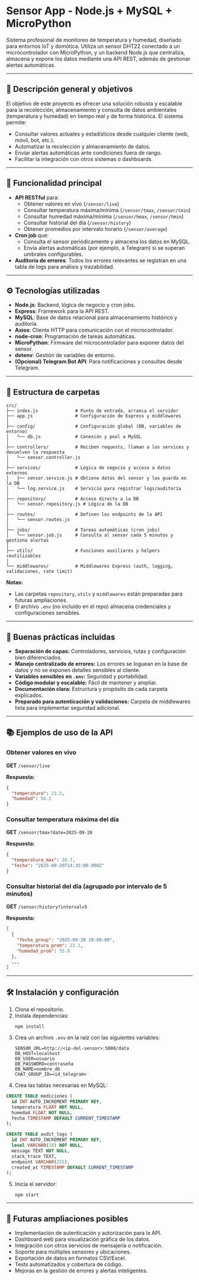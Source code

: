 # Sensor App - Node.js + MySQL + MicroPython

Sistema profesional de monitoreo de temperatura y humedad, diseñado para entornos IoT y domótica. Utiliza un sensor DHT22 conectado a un microcontrolador con MicroPython, y un backend Node.js que centraliza, almacena y expone los datos mediante una API REST, además de gestionar alertas automáticas.

---

## 🚀 Descripción general y objetivos

El objetivo de este proyecto es ofrecer una solución robusta y escalable para la recolección, almacenamiento y consulta de datos ambientales (temperatura y humedad) en tiempo real y de forma histórica. El sistema permite:

- Consultar valores actuales y estadísticos desde cualquier cliente (web, móvil, bot, etc.).
- Automatizar la recolección y almacenamiento de datos.
- Enviar alertas automáticas ante condiciones fuera de rango.
- Facilitar la integración con otros sistemas o dashboards.

---

## 📌 Funcionalidad principal

- **API RESTful** para:
  - Obtener valores en vivo (`/sensor/live`)
  - Consultar temperatura máxima/mínima (`/sensor/tmax`, `/sensor/tmin`)
  - Consultar humedad máxima/mínima (`/sensor/hmax`, `/sensor/hmin`)
  - Consultar historial del día (`/sensor/history`)
  - Obtener promedios por intervalo horario (`/sensor/average`)
- **Cron job** que:
  - Consulta el sensor periódicamente y almacena los datos en MySQL.
  - Envía alertas automáticas (por ejemplo, a Telegram) si se superan umbrales configurables.
- **Auditoría de errores**: Todos los errores relevantes se registran en una tabla de logs para análisis y trazabilidad.

---

## ⚙️ Tecnologías utilizadas

- **Node.js**: Backend, lógica de negocio y cron jobs.
- **Express**: Framework para la API REST.
- **MySQL**: Base de datos relacional para almacenamiento histórico y auditoría.
- **Axios**: Cliente HTTP para comunicación con el microcontrolador.
- **node-cron**: Programación de tareas automáticas.
- **MicroPython**: Firmware del microcontrolador para exponer datos del sensor.
- **dotenv**: Gestión de variables de entorno.
- **(Opcional) Telegram Bot API**: Para notificaciones y consultas desde Telegram.

---

## 📂 Estructura de carpetas

```text
src/
├── index.js              # Punto de entrada, arranca el servidor
├── app.js                # Configuración de Express y middlewares
│
├── config/               # Configuración global (DB, variables de entorno)
│   └── db.js             # Conexión y pool a MySQL
│
├── controllers/          # Reciben requests, llaman a los services y devuelven la respuesta
│   └── sensor.controller.js
│
├── services/             # Lógica de negocio y acceso a datos externos
│   ├── sensor.service.js # Obtiene datos del sensor y los guarda en la DB
│   └── log.service.js    # Servicio para registrar logs/auditoría
│
├── repository/           # Acceso directo a la DB
│   └── sensor.repository.js # Lógica de la DB
│
├── routes/               # Definen los endpoints de la API
│   └── sensor.routes.js
│
├── jobs/                 # Tareas automáticas (cron jobs)
│   └── sensor.job.js     # Consulta al sensor cada 5 minutos y gestiona alertas
│
├── utils/                # Funciones auxiliares y helpers reutilizables
│
└── middlewares/          # Middlewares Express (auth, logging, validaciones, rate limit)
```

**Notas:**
- Las carpetas `repository`, `utils` y `middlewares` están preparadas para futuras ampliaciones.
- El archivo `.env` (no incluido en el repo) almacena credenciales y configuraciones sensibles.

---

## 📝 Buenas prácticas incluidas

- **Separación de capas:** Controladores, servicios, rutas y configuración bien diferenciados.
- **Manejo centralizado de errores:** Los errores se loguean en la base de datos y no se exponen detalles sensibles al cliente.
- **Variables sensibles en `.env`:** Seguridad y portabilidad.
- **Código modular y escalable:** Fácil de mantener y ampliar.
- **Documentación clara:** Estructura y propósito de cada carpeta explicados.
- **Preparado para autenticación y validaciones:** Carpeta de middlewares lista para implementar seguridad adicional.

---

## 📚 Ejemplos de uso de la API

### Obtener valores en vivo

**GET** `/sensor/live`

**Respuesta:**
```json
{
  "temperatura": 23.5,
  "humedad": 56.2
}
```

### Consultar temperatura máxima del día

**GET** `/sensor/tmax?date=2025-09-20`

**Respuesta:**
```json
{
  "temperatura_max": 28.7,
  "fecha": "2025-09-20T14:35:00.000Z"
}
```

### Consultar historial del día (agrupado por intervalo de 5 minutos)

**GET** `/sensor/history?interval=5`

**Respuesta:**
```json
[
  {
    "fecha_group": "2025-09-20 10:00:00",
    "temperatura_prom": 22.1,
    "humedad_prom": 55.0
  },
  ...
]
```

---

## 🛠️ Instalación y configuración

1. Clona el repositorio.
2. Instala dependencias:
   ```
   npm install
   ```
3. Crea un archivo `.env` en la raíz con las siguientes variables:
   ```
   SENSOR_URL=http://<ip-del-sensor>:5000/data
   DB_HOST=localhost
   DB_USER=usuario
   DB_PASSWORD=contraseña
   DB_NAME=nombre_db
   CHAT_GROUP_ID=<id_telegram>
   ```
4. Crea las tablas necesarias en MySQL:

```sql
CREATE TABLE mediciones (
  id INT AUTO_INCREMENT PRIMARY KEY,
  temperatura FLOAT NOT NULL,
  humedad FLOAT NOT NULL,
  fecha TIMESTAMP DEFAULT CURRENT_TIMESTAMP
);

CREATE TABLE audit_logs (
  id INT AUTO_INCREMENT PRIMARY KEY,
  level VARCHAR(20) NOT NULL,
  message TEXT NOT NULL,
  stack_trace TEXT,
  endpoint VARCHAR(255),
  created_at TIMESTAMP DEFAULT CURRENT_TIMESTAMP
);
```

5. Inicia el servidor:
   ```
   npm start
   ```

---

## 🔮 Futuras ampliaciones posibles

- Implementación de autenticación y autorización para la API.
- Dashboard web para visualización gráfica de los datos.
- Integración con otros servicios de mensajería o notificación.
- Soporte para múltiples sensores y ubicaciones.
- Exportación de datos en formatos CSV/Excel.
- Tests automatizados y cobertura de código.
- Mejoras en la gestión de errores y alertas inteligentes.
